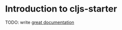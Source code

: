 # Introduction to cljs-starter

TODO: write [great documentation](http://jacobian.org/writing/what-to-write/)
